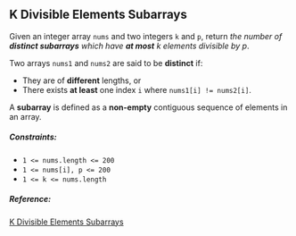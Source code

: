 ## K Divisible Elements Subarrays

Given an integer array `nums` and two integers `k` and `p`, return _the number of **distinct subarrays** which have **at most** k elements divisible by p_.

Two arrays `nums1` and `nums2` are said to be **distinct** if:

- They are of **different** lengths, or
- There exists **at least** one index `i` where `nums1[i] != nums2[i]`.

A **subarray** is defined as a **non-empty** contiguous sequence of elements in an array.

##### Constraints:

- `1 <= nums.length <= 200`
- `1 <= nums[i], p <= 200`
- `1 <= k <= nums.length`

##### Reference:
[K Divisible Elements Subarrays](https://leetcode.com/problems/k-divisible-elements-subarrays/)
